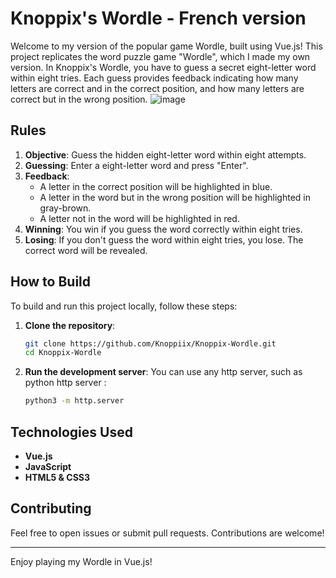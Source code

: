 # Knoppix's Wordle - French version

Welcome to my version of the popular game Wordle, built using Vue.js! This project replicates the word puzzle game "Wordle", which I made my own version.
In Knoppix's Wordle, you have to guess a secret eight-letter word within eight tries. 
Each guess provides feedback indicating how many letters are correct and in the correct position, and how many letters are correct but in the wrong position.
![image](https://github.com/Knoppiix/Knoppix-Wordle/assets/77052607/df6777c0-2b03-42a6-8562-47e7f739db77)

## Rules

1. **Objective**: Guess the hidden eight-letter word within eight attempts.
2. **Guessing**: Enter a eight-letter word and press "Enter".
3. **Feedback**:
    - A letter in the correct position will be highlighted in blue.
    - A letter in the word but in the wrong position will be highlighted in gray-brown.
    - A letter not in the word will be highlighted in red.
4. **Winning**: You win if you guess the word correctly within eight tries.
5. **Losing**: If you don't guess the word within eight tries, you lose. The correct word will be revealed.

## How to Build

To build and run this project locally, follow these steps:

1. **Clone the repository**:
    ```bash
    git clone https://github.com/Knoppiix/Knoppix-Wordle.git
    cd Knoppix-Wordle
    ```
2. **Run the development server**:
You can use any http server, such as python http server :
    ```bash
    python3 -m http.server
    ```


## Technologies Used

- **Vue.js**
- **JavaScript**
- **HTML5 & CSS3**

## Contributing

Feel free to open issues or submit pull requests. Contributions are welcome!

---

Enjoy playing my Wordle in Vue.js!

